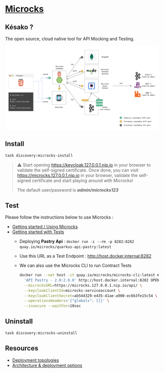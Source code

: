 # [Microcks][microcks.io]

## Késako ?

The open source, cloud native tool for API Mocking and Testing.

![Microcks Components](../images/microcks-components.png)

## Install

```bash
task discovery:microcks-install
```

> ⚠️ Start opening <https://keycloak.127.0.0.1.nip.io> in your browser to validate the self-signed certificate. Once done, you can visit <https://microcks.127.0.0.1.nip.io> in your browser, validate the self-signed certificate and start playing around with Microcks!
>
> The default user/password is ***admin/microcks123***

## Test

Please follow the instructions below to use Microcks :

- [Getting started / Using Microcks][microcks-getting-started]
- [Getting started with Tests][microcks-getting-started-tests]
  - Deploying **Pastry Api** : `docker run -i --rm -p 8282:8282 quay.io/microcks/quarkus-api-pastry:latest`
  - Use this URL as a Test Endpoint : <http://host.docker.internal:8282>
  - We can also use the Microcks CLI to run Contract Tests

    ```bash
    docker run --net host -it quay.io/microcks/microcks-cli:latest microcks-cli test \
      'API Pastry - 2.0:2.0.0' http://host.docker.internal:8282 OPEN_API_SCHEMA \
      --microcksURL=https://microcks.127.0.0.1.nip.io/api/ \
      --keycloakClientId=microcks-serviceaccount \
      --keycloakClientSecret=ab54d329-e435-41ae-a900-ec6b3fe15c54 \
      --operationsHeaders='{"globals": []}' \
      --insecure --waitFor=10sec
    ```

## Uninstall

```bash
task discovery:microcks-uninstall
```

## Resources

- [Deployment topologies][microcks-deploy-topologies]
- [Architecture & deployment options][microcks-architecture]

<!-- Links -->
[microcks.io]: https://microcks.io/
[microcks-deploy-topologies]: https://microcks.io/documentation/explanations/deployment-topologies/
[microcks-architecture]: https://microcks.io/documentation/explanations/deployment-options/
[microcks-getting-started]: https://microcks.io/documentation/tutorials/getting-started/
[microcks-getting-started-tests]: https://microcks.io/documentation/tutorials/getting-started-tests/
